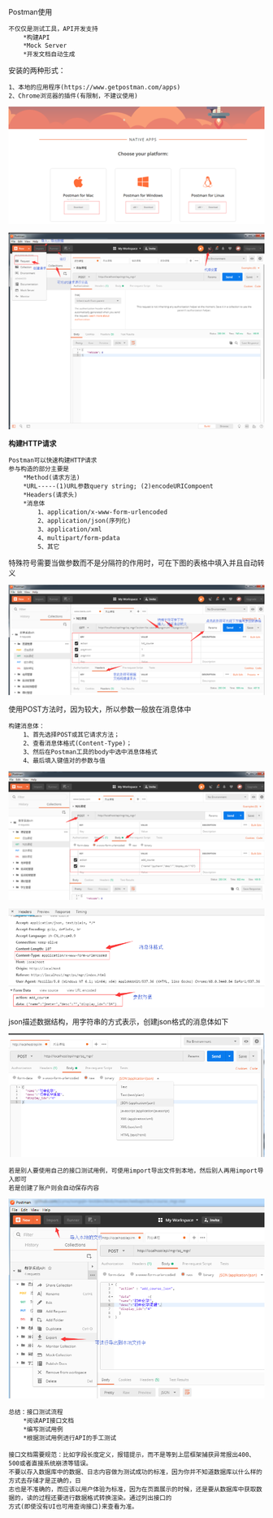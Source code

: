 Postman使用

    不仅仅是测试工具，API开发支持
        *构建API
        *Mock Server
        *开发文档自动生成
        
安装的两种形式：

    1、本地的应用程序(https://www.getpostman.com/apps)
    2、Chrome浏览器的插件(有限制，不建议使用)
    
![postman1](../picture/post.png)

![postman2](../picture/post01.png)

**构建HTTP请求**

    Postman可以快速构建HTTP请求
    参与构造的部分主要是
        *Method(请求方法)
        *URL-----(1)URL参数query string; (2)encodeURICompoent
        *Headers(请求头)
        *消息体
            1、application/x-www-form-urlencoded
            2、application/json(序列化)
            3、application/xml
            4、multipart/form-pdata
            5、其它
            
 特殊符号需要当做参数而不是分隔符的作用时，可在下图的表格中填入并且自动转义
            
![postman3](../picture/post03.png)

使用POST方法时，因为较大，所以参数一般放在消息体中

    构建消息体：
        1、首先选择POST或其它请求方法；
        2、查看消息体格式(Content-Type)；
        3、然后在Postman工具的body中选中消息体格式
        4、最后填入键值对的参数与值
        
![postman4](../picture/post04.png)

![postman5](../picture/post05.png)

json描述数据结构，用字符串的方式表示，创建json格式的消息体如下

![postman6](../picture/post06.png)

    若是别人要使用自己的接口测试用例，可使用import导出文件到本地，然后别人再用import导入即可
    若是创建了账户则会自动保存内容
![postman7](../picture/post07.png)

    总结：接口测试流程
        *阅读API接口文档
        *编写测试用例
        *根据测试用例进行API的手工测试
        
    接口文档需要规范：比如字段长度定义，报错提示，而不是等到上层框架捕获异常报出400、500或者直接系统崩溃等错误。
    不要以存入数据库中的数据、日志内容做为测试成功的标准，因为你并不知道数据库以什么样的方式去存储才是正确的，日
    志也是不准确的，而应该以用户体验为标准，因为在页面展示的时候，还是要从数据库中获取数据的，读的过程还要进行数据格式转换渲染。通过列出接口的
    方式(即使没有UI也可用查询接口)来查看为准。